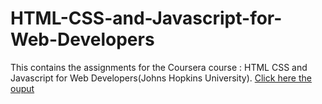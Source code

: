 # HTML-CSS-and-Javascript-for-Web-Developers
This contains the assignments for the Coursera course : HTML CSS and Javascript for Web Developers(Johns Hopkins University). 
[Click here the ouput](https://sanchitavk.github.io/HTML-CSS-and-Javascript-for-Web-Developers/module2-solution/)
